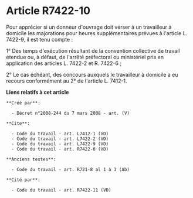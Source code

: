 # Article R7422-10

Pour apprécier si un donneur d'ouvrage doit verser à un travailleur à domicile les majorations pour heures supplémentaires
prévues à l'article L. 7422-9, il est tenu compte : 

1° Des temps d'exécution résultant de la convention collective de travail étendue ou, à défaut, de l'arrêté préfectoral ou
ministériel pris en application des articles L. 7422-2 et R. 7422-6 ; 

2° Le cas échéant, des concours auxquels le travailleur à domicile a eu recours conformément au 2° de l'article L. 7412-1.

**Liens relatifs à cet article**

	**Créé par**:

	  - Décret n°2008-244 du 7 mars 2008 - art. (V)

	**Cite**:

	  - Code du travail - art. L7412-1 (VD)
	  - Code du travail - art. L7422-2 (VD)
	  - Code du travail - art. L7422-9 (VD)
	  - Code du travail - art. R7422-6 (VD)

	**Anciens textes**:

	  - Code du travail - art. R721-8 al 1 à 3 (Ab)

	**Cité par**:

	  - Code du travail - art. R7422-11 (VD)
